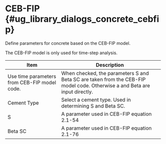 CEB-FIP {#ug_library_dialogs_concrete_cebfip}
==============================================
Define parameters for concrete based on the CEB-FIP model.

The CEB-FIP model is only used for time-step analysis.

Item | Description
-----|---------------
Use time parameters from CEB-FIP model code. | When checked, the parameters S and Beta SC are taken from the CEB-FIP model code. Otherwise a and Beta are input directly.
Cement Type | Select a cement type. Used in determining S and Beta SC.
S | A parameter used in CEB-FIP equation 2.1-54
Beta SC | A parameter used in CEB-FIP equation 2.1-76

